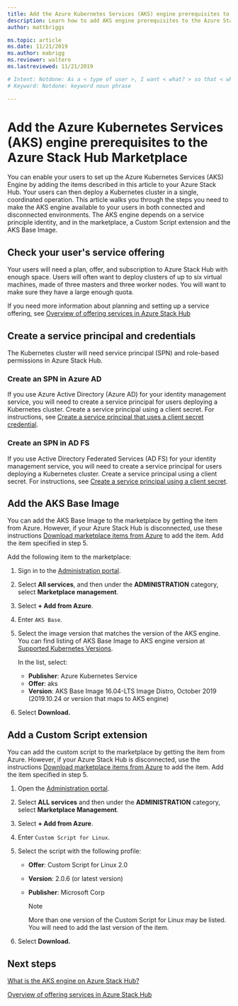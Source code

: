 ```yaml
---
title: Add the Azure Kubernetes Services (AKS) engine prerequisites to the Azure Stack Hub Marketplace 
description: Learn how to add AKS engine prerequisites to the Azure Stack Hub Marketplace.
author: mattbriggs

ms.topic: article
ms.date: 11/21/2019
ms.author: mabrigg
ms.reviewer: waltero
ms.lastreviewed: 11/21/2019

# Intent: Notdone: As a < type of user >, I want < what? > so that < why? >
# Keyword: Notdone: keyword noun phrase

---
```



# Add the Azure Kubernetes Services (AKS) engine prerequisites to the Azure Stack Hub Marketplace

You can enable your users to set up the Azure Kubernetes Services (AKS) Engine by adding the items described in this article to your Azure Stack Hub. Your users can then deploy a Kubernetes cluster in a single, coordinated operation. This article walks you through the steps you need to make the AKS engine available to your users in both connected and disconnected environments. The AKS engine depends on a service principle identity, and in the marketplace, a Custom Script extension and the AKS Base Image.

## Check your user's service offering

Your users will need a plan, offer, and subscription to Azure Stack Hub with enough space. Users will often want to deploy clusters of up to six virtual machines, made of three masters and three worker nodes. You will want to make sure they have a large enough quota.

If you need more information about planning and setting up a service offering, see [Overview of offering services in Azure Stack Hub](service-plan-offer-subscription-overview.md)

## Create a service principal and credentials

The Kubernetes cluster will need service principal (SPN) and role-based permissions in Azure Stack Hub.

### Create an SPN in Azure AD

If you use Azure Active Directory (Azure AD) for your identity management service, you will need to create a service principal for users deploying a Kubernetes cluster. Create a service principal using a client secret. For instructions, see [Create a service principal that uses a client secret credential](azure-stack-create-service-principals.md#create-a-service-principal-that-uses-a-client-secret-credential).

### Create an SPN in AD FS

If you use Active Directory Federated Services (AD FS) for your identity management service, you will need to create a service principal for users deploying a Kubernetes cluster. Create a service principal using a client secret. For instructions, see [Create a service principal using a client secret](azure-stack-create-service-principals.md#create-a-service-principal-that-uses-client-secret-credentials).

## Add the AKS Base Image

You can add the AKS Base Image to the marketplace by getting the item from Azure. However, if your Azure Stack Hub is disconnected, use these instructions [Download marketplace items from Azure](https://docs.microsoft.com/azure-stack/operator/azure-stack-download-azure-marketplace-item?view=azs-1908#disconnected-or-a-partially-connected-scenario) to add the item. Add the item specified in step 5.

Add the following item to the marketplace:

1. Sign in to the [Administration portal](https://adminportal.local.azurestack.external).

1. Select **All services**, and then under the **ADMINISTRATION** category, select **Marketplace management**.

1. Select **+ Add from Azure**.

1. Enter `AKS Base`.

1. Select the image version that matches the version of the AKS engine. You can find listing of AKS Base Image to AKS engine version at [Supported Kubernetes Versions](https://github.com/Azure/aks-engine/blob/master/docs/topics/azure-stack.md#supported-kubernetes-versions). 

    In the list, select:
    - **Publisher**: Azure Kubernetes Service
    - **Offer**: aks
    - **Version**: AKS Base Image 16.04-LTS Image Distro, October 2019 (2019.10.24 or version that maps to AKS engine)

1. Select **Download.**

## Add a Custom Script extension

You can add the custom script to the marketplace by getting the item from Azure. However, if your Azure Stack Hub is disconnected, use the instructions [Download marketplace items from Azure](https://docs.microsoft.com/azure-stack/operator/azure-stack-download-azure-marketplace-item?view=azs-1908#disconnected-or-a-partially-connected-scenario) to add the item.  Add the item specified in step 5.

1. Open the [Administration portal](https://adminportal.local.azurestack.external).

1. Select **ALL services** and then under the **ADMINISTRATION** category, select **Marketplace Management**.

1. Select **+ Add from Azure**.

1. Enter `Custom Script for Linux`.

1. Select the script with the following profile:
   - **Offer**: Custom Script for Linux 2.0
   - **Version**: 2.0.6 (or latest version)
   - **Publisher**: Microsoft Corp

     > [!Note]  
     > More than one version of the Custom Script for Linux may be listed. You will need to add the last version of the item.

1. Select **Download.**

## Next steps

[What is the AKS engine on Azure Stack Hub?](../user/azure-stack-kubernetes-aks-engine-overview.md)

[Overview of offering services in Azure Stack Hub](service-plan-offer-subscription-overview.md)
